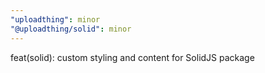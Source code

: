 ```yaml
---
"uploadthing": minor
"@uploadthing/solid": minor
---
```


feat(solid): custom styling and content for SolidJS package
